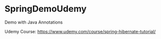 # SpringDemoUdemy

Demo with Java Annotations

Udemy Course: https://www.udemy.com/course/spring-hibernate-tutorial/

